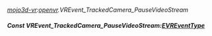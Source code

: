 _[mojo3d-vr](../../modules/mojo3d-vr/mojo3d-vr-module.md):[openvr](openvr:).VREvent\_TrackedCamera\_PauseVideoStream_
##### Const VREvent\_TrackedCamera\_PauseVideoStream:[EVREventType](../../modules/mojo3d-vr/openvr-evreventtype.md)
